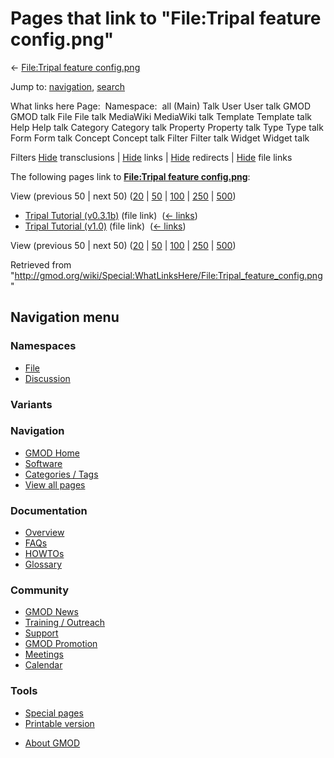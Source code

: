 <div id="mw-page-base" class="noprint">

</div>

<div id="mw-head-base" class="noprint">

</div>

<div id="content" class="mw-body" role="main">

<span id="top"></span>

<div id="mw-js-message" style="display:none;">

</div>



# <span dir="auto">Pages that link to "File:Tripal feature config.png"</span>

<div id="bodyContent">

<div id="contentSub">

← [File:Tripal feature
config.png](/wiki/File:Tripal_feature_config.png "File:Tripal feature config.png")

</div>

<div id="jump-to-nav" class="mw-jump">

Jump to: [navigation](#mw-navigation), [search](#p-search)

</div>

<div id="mw-content-text">

What links here Page:  Namespace:  all (Main) Talk User User talk GMOD
GMOD talk File File talk MediaWiki MediaWiki talk Template Template talk
Help Help talk Category Category talk Property Property talk Type Type
talk Form Form talk Concept Concept talk Filter Filter talk Widget
Widget talk

Filters
[Hide](/mediawiki/index.php?title=Special:WhatLinksHere/File:Tripal_feature_config.png&hidetrans=1 "Special:WhatLinksHere/File:Tripal feature config.png")
transclusions \|
[Hide](/mediawiki/index.php?title=Special:WhatLinksHere/File:Tripal_feature_config.png&hidelinks=1 "Special:WhatLinksHere/File:Tripal feature config.png")
links \|
[Hide](/mediawiki/index.php?title=Special:WhatLinksHere/File:Tripal_feature_config.png&hideredirs=1 "Special:WhatLinksHere/File:Tripal feature config.png")
redirects \|
[Hide](/mediawiki/index.php?title=Special:WhatLinksHere/File:Tripal_feature_config.png&hideimages=1 "Special:WhatLinksHere/File:Tripal feature config.png")
file links

The following pages link to **[File:Tripal feature
config.png](/wiki/File:Tripal_feature_config.png "File:Tripal feature config.png")**:

View (previous 50 \| next 50)
([20](/mediawiki/index.php?title=Special:WhatLinksHere/File:Tripal_feature_config.png&limit=20 "Special:WhatLinksHere/File:Tripal feature config.png")
\|
[50](/mediawiki/index.php?title=Special:WhatLinksHere/File:Tripal_feature_config.png&limit=50 "Special:WhatLinksHere/File:Tripal feature config.png")
\|
[100](/mediawiki/index.php?title=Special:WhatLinksHere/File:Tripal_feature_config.png&limit=100 "Special:WhatLinksHere/File:Tripal feature config.png")
\|
[250](/mediawiki/index.php?title=Special:WhatLinksHere/File:Tripal_feature_config.png&limit=250 "Special:WhatLinksHere/File:Tripal feature config.png")
\|
[500](/mediawiki/index.php?title=Special:WhatLinksHere/File:Tripal_feature_config.png&limit=500 "Special:WhatLinksHere/File:Tripal feature config.png"))

- [Tripal Tutorial
  (v0.3.1b)](/wiki/Tripal_Tutorial_(v0.3.1b) "Tripal Tutorial (v0.3.1b)")
  (file link) ‎ <span class="mw-whatlinkshere-tools">([←
  links](/mediawiki/index.php?title=Special:WhatLinksHere&target=Tripal+Tutorial+%28v0.3.1b%29 "Special:WhatLinksHere"))</span>
- [Tripal Tutorial
  (v1.0)](/wiki/Tripal_Tutorial_(v1.0) "Tripal Tutorial (v1.0)") (file
  link) ‎ <span class="mw-whatlinkshere-tools">([←
  links](/mediawiki/index.php?title=Special:WhatLinksHere&target=Tripal+Tutorial+%28v1.0%29 "Special:WhatLinksHere"))</span>

View (previous 50 \| next 50)
([20](/mediawiki/index.php?title=Special:WhatLinksHere/File:Tripal_feature_config.png&limit=20 "Special:WhatLinksHere/File:Tripal feature config.png")
\|
[50](/mediawiki/index.php?title=Special:WhatLinksHere/File:Tripal_feature_config.png&limit=50 "Special:WhatLinksHere/File:Tripal feature config.png")
\|
[100](/mediawiki/index.php?title=Special:WhatLinksHere/File:Tripal_feature_config.png&limit=100 "Special:WhatLinksHere/File:Tripal feature config.png")
\|
[250](/mediawiki/index.php?title=Special:WhatLinksHere/File:Tripal_feature_config.png&limit=250 "Special:WhatLinksHere/File:Tripal feature config.png")
\|
[500](/mediawiki/index.php?title=Special:WhatLinksHere/File:Tripal_feature_config.png&limit=500 "Special:WhatLinksHere/File:Tripal feature config.png"))

</div>

<div class="printfooter">

Retrieved from
"<http://gmod.org/wiki/Special:WhatLinksHere/File:Tripal_feature_config.png>"

</div>

<div id="catlinks" class="catlinks catlinks-allhidden">

</div>

<div class="visualClear">

</div>

</div>

</div>

<div id="mw-navigation">

## Navigation menu

<div id="mw-head">



<div id="left-navigation">

<div id="p-namespaces" class="vectorTabs" role="navigation"
aria-labelledby="p-namespaces-label">

### Namespaces

- <span id="ca-nstab-image"><a href="/wiki/File:Tripal_feature_config.png" accesskey="c"
  title="View the file page [c]">File</a></span>
- <span id="ca-talk"><a
  href="/mediawiki/index.php?title=File_talk:Tripal_feature_config.png&amp;action=edit&amp;redlink=1"
  accesskey="t"
  title="Discussion about the content page [t]">Discussion</a></span>

</div>

<div id="p-variants" class="vectorMenu emptyPortlet" role="navigation"
aria-labelledby="p-variants-label">

### 

### Variants[](#)

<div class="menu">

</div>

</div>

</div>

<div id="right-navigation">





</div>



</div>

</div>

</div>

<div id="mw-panel">

<div id="p-logo" role="banner">

<a href="/wiki/Main_Page"
style="background-image: url(http://gmod.org/images/GMOD-cogs.png);"
title="Visit the main page"></a>

</div>

<div id="p-Navigation" class="portal" role="navigation"
aria-labelledby="p-Navigation-label">

### Navigation

<div class="body">

- <span id="n-GMOD-Home">[GMOD Home](/wiki/Main_Page)</span>
- <span id="n-Software">[Software](/wiki/GMOD_Components)</span>
- <span id="n-Categories-.2F-Tags">[Categories /
  Tags](/wiki/Categories)</span>
- <span id="n-View-all-pages">[View all
  pages](/wiki/Special:AllPages)</span>

</div>

</div>

<div id="p-Documentation" class="portal" role="navigation"
aria-labelledby="p-Documentation-label">

### Documentation

<div class="body">

- <span id="n-Overview">[Overview](/wiki/Overview)</span>
- <span id="n-FAQs">[FAQs](/wiki/Category:FAQ)</span>
- <span id="n-HOWTOs">[HOWTOs](/wiki/Category:HOWTO)</span>
- <span id="n-Glossary">[Glossary](/wiki/Glossary)</span>

</div>

</div>

<div id="p-Community" class="portal" role="navigation"
aria-labelledby="p-Community-label">

### Community

<div class="body">

- <span id="n-GMOD-News">[GMOD News](/wiki/GMOD_News)</span>
- <span id="n-Training-.2F-Outreach">[Training /
  Outreach](/wiki/Training_and_Outreach)</span>
- <span id="n-Support">[Support](/wiki/Support)</span>
- <span id="n-GMOD-Promotion">[GMOD
  Promotion](/wiki/GMOD_Promotion)</span>
- <span id="n-Meetings">[Meetings](/wiki/Meetings)</span>
- <span id="n-Calendar">[Calendar](/wiki/Calendar)</span>

</div>

</div>

<div id="p-tb" class="portal" role="navigation"
aria-labelledby="p-tb-label">

### Tools

<div class="body">

- <span id="t-specialpages"><a href="/wiki/Special:SpecialPages" accesskey="q"
  title="A list of all special pages [q]">Special pages</a></span>
- <span id="t-print"><a
  href="/mediawiki/index.php?title=Special:WhatLinksHere/File:Tripal_feature_config.png&amp;printable=yes"
  rel="alternate" accesskey="p"
  title="Printable version of this page [p]">Printable version</a></span>

</div>

</div>

</div>

</div>

<div id="footer" role="contentinfo">

- <span id="footer-places-about">[About
  GMOD](/wiki/GMOD:About "GMOD:About")</span>

<!-- -->






</div>
